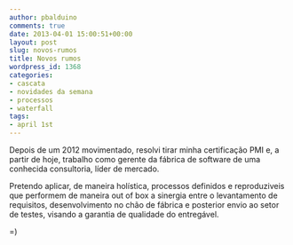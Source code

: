 ```yaml
---
author: pbalduino
comments: true
date: 2013-04-01 15:00:51+00:00
layout: post
slug: novos-rumos
title: Novos rumos
wordpress_id: 1368
categories:
- cascata
- novidades da semana
- processos
- waterfall
tags:
- april 1st
---
```


Depois de um 2012 movimentado, resolvi tirar minha certificação PMI e, a partir de hoje, trabalho como gerente da fábrica de software de uma conhecida consultoria, líder de mercado. 

Pretendo aplicar, de maneira holística, processos definidos e reproduziveis que performem de maneira out of box a sinergia entre o levantamento de requisitos, desenvolvimento no chão de fábrica e posterior envio ao setor de testes, visando a garantia de qualidade do entregável. 

=) 
